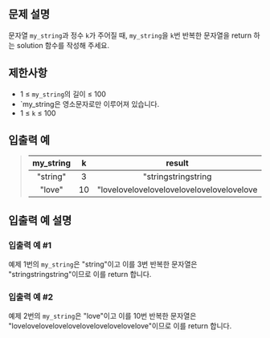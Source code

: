## 문제 설명
문자열 `my_string`과 정수 `k`가 주어질 때, `my_string`을 `k`번 반복한 문자열을 return 하는 solution 함수를 작성해 주세요.

## 제한사항
- 1 ≤ `my_string`의 길이 ≤ 100
- `my_string은 영소문자로만 이루어져 있습니다.
- 1 ≤ `k` ≤ 100

## 입출력 예
> |my_string| k  |result|
> |:---:|:--:|:---:|
> |"string"| 3  |"stringstringstring|
> |"love"| 10 |"lovelovelovelovelovelovelovelovelovelove|

## 입출력 예 설명
### 입출력 예 #1
예제 1번의 `my_string`은 "string"이고 이를 3번 반복한 문자열은 "stringstringstring"이므로 이를 return 합니다.

### 입출력 예 #2
예제 2번의 `my_string`은 "love"이고 이를 10번 반복한 문자열은 "lovelovelovelovelovelovelovelovelovelove"이므로 이를 return 합니다.